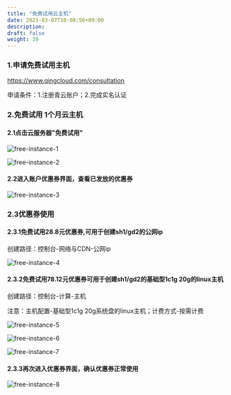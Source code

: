 ```yaml
---
title: "免费试用云主机"
date: 2021-03-07T10:08:56+09:00
description:
draft: false
weight: 39
---
```


### 1.申请免费试用主机

https://www.qingcloud.com/consultation

申请条件：1.注册青云账户；2.完成实名认证

### 2.免费试用 1个月云主机

#### 2.1点击云服务器"免费试用"

![free-instance-1](/compute/vm/_images/free-instance-1.png)

![free-instance-2](/compute/vm/_images/free-instance-2.png)

#### 2.2进入账户优惠券界面，查看已发放的优惠券

![free-instance-3](/compute/vm/_images/free-instance-3.png)

### 2.3优惠券使用

#### 2.3.1免费试用28.8元优惠券,可用于创建sh1/gd2的公网ip

创建路径：控制台-网络与CDN-公网ip

![free-instance-4](/compute/vm/_images/free-instance-4.png)

#### 2.3.2免费试用78.12元优惠券可用于创建sh1/gd2的基础型1c1g 20g的linux主机

创建路径：控制台-计算-主机

注意：主机配置-基础型1c1g 20g系统盘的linux主机；计费方式-按需计费

![free-instance-5](/compute/vm/_images/free-instance-5.png)

![free-instance-6](/compute/vm/_images/free-instance-6.png)

![free-instance-7](/compute/vm/_images/free-instance-7.png)

#### 2.3.3再次进入优惠券界面，确认优惠券正常使用

![free-instance-8](/compute/vm/_images/free-instance-8.png)





